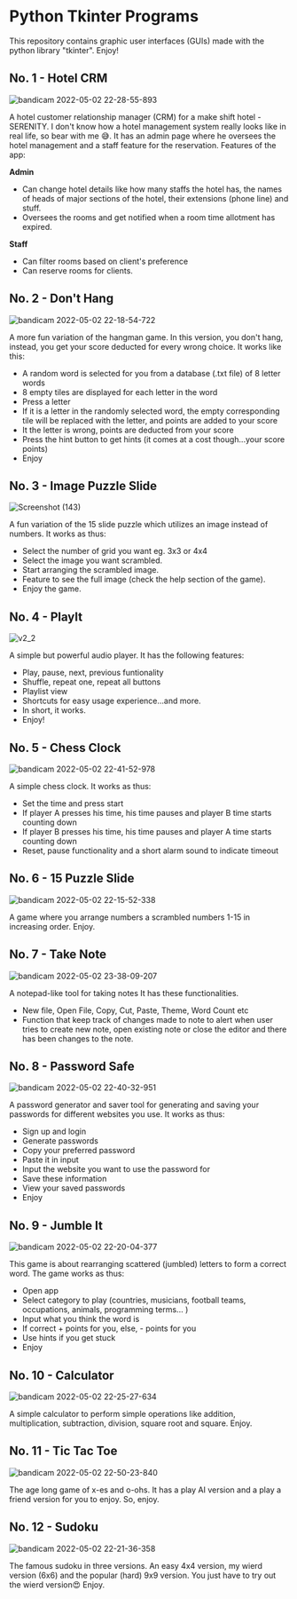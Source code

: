 # Python Tkinter Programs

This repository contains graphic user interfaces (GUIs) made with the python library "tkinter". Enjoy!
<!-- Each folder contain an executable file (.exe) to download and install for use on your computer. Enjoy! -->

## No. 1 - Hotel CRM
![bandicam 2022-05-02 22-28-55-893](https://user-images.githubusercontent.com/67712127/166341790-5782434b-e6d7-42fa-9709-8aa999022447.png)

A hotel customer relationship manager (CRM) for a make shift hotel - SERENITY. I don't know how a hotel management system really looks like in real life, so bear with me 😅. It has an admin page where he oversees the hotel management and a staff feature for the reservation. Features of the app:

**Admin**

- Can change hotel details like how many staffs the hotel has, the names of heads of major sections of the hotel, their extensions (phone line) and stuff.
- Oversees the rooms and get notified when a room time allotment has expired.

**Staff**

- Can filter rooms based on client's preference
- Can reserve rooms for clients.

## No. 2 - Don't Hang
![bandicam 2022-05-02 22-18-54-722](https://user-images.githubusercontent.com/67712127/166341893-8523af94-f5b3-41f7-a8df-50b8ee9c8b2d.png)

A more fun variation of the hangman game. In this version, you don't hang, instead, you get your score deducted for every wrong choice. It works like this:

- A random word is selected for you from a database (.txt file) of 8 letter words
- 8 empty tiles are displayed for each letter in the word
- Press a letter
- If it is a letter in the randomly selected word, the empty corresponding tile will be replaced with the letter, and points are added to your score
- It the letter is wrong, points are deducted from your score
- Press the hint button to get hints (it comes at a cost though...your score points)
- Enjoy

## No. 3 - Image Puzzle Slide
![Screenshot (143)](https://user-images.githubusercontent.com/67712127/166342050-b2e398cf-cb02-4a8f-8cd0-34f9c9479f5e.png)

A fun variation of the 15 slide puzzle which utilizes an image instead of numbers. It works as thus:

- Select the number of grid you want eg. 3x3 or 4x4
- Select the image you want scrambled.
- Start arranging the scrambled image.
- Feature to see the full image (check the help section of the game).
- Enjoy the game.

## No. 4 - PlayIt
![v2_2](https://user-images.githubusercontent.com/67712127/173365462-53ada69c-3a5d-4c4b-baa8-849b96ae315d.png)

A simple but powerful audio player. It has the following features:

- Play, pause, next, previous funtionality
- Shuffle, repeat one, repeat all buttons
- Playlist view
- Shortcuts for easy usage experience...and more.
- In short, it works.
- Enjoy!

## No. 5 - Chess Clock
![bandicam 2022-05-02 22-41-52-978](https://user-images.githubusercontent.com/67712127/166341999-9e396c70-fa92-4118-971c-997651aef15c.png)

A simple chess clock. It works as thus:

- Set the time and press start
- If player A presses his time, his time pauses and player B time starts counting down
- If player B presses his time, his time pauses and player A time starts counting down
- Reset, pause functionality and a short alarm sound to indicate timeout

## No. 6 - 15 Puzzle Slide
![bandicam 2022-05-02 22-15-52-338](https://user-images.githubusercontent.com/67712127/166342069-0c5160a2-0b6d-4a0c-9dae-fbdd1abc6bd0.png)

A game where you arrange numbers a scrambled numbers 1-15 in increasing order. Enjoy.

## No. 7 - Take Note
![bandicam 2022-05-02 23-38-09-207](https://user-images.githubusercontent.com/67712127/166342076-ead6452a-0d42-48f2-a3b4-5b5b4645278d.png)

A notepad-like tool for taking notes It has these functionalities.

- New file, Open File, Copy, Cut, Paste, Theme, Word Count etc
- Function that keep track of changes made to note to alert when user tries to create new note, open existing note or close the editor and there has been changes to the note.

## No. 8 - Password Safe
![bandicam 2022-05-02 22-40-32-951](https://user-images.githubusercontent.com/67712127/166342098-398b7b9b-f482-4ef8-b57e-73359a3d8a7e.png)

A password generator and saver tool for generating and saving your passwords for different websites you use. It works as thus:

- Sign up and login
- Generate passwords
- Copy your preferred password
- Paste it in input
- Input the website you want to use the password for
- Save these information
- View your saved passwords
- Enjoy

## No. 9 - Jumble It
![bandicam 2022-05-02 22-20-04-377](https://user-images.githubusercontent.com/67712127/166342129-3ef53ec1-29b5-4a5a-a9df-0e5220e66b71.png)

This game is about rearranging scattered (jumbled) letters to form a correct word. The game works as thus:

- Open app
- Select category to play (countries, musicians, football teams, occupations, animals, programming terms... )
- Input what you think the word is
- If correct + points for you, else, - points for you
- Use hints if you get stuck
- Enjoy

## No. 10 - Calculator
![bandicam 2022-05-02 22-25-27-634](https://user-images.githubusercontent.com/67712127/166342144-4be87f2d-67d0-4489-847b-542d69992f9f.png)

A simple calculator to perform simple operations like addition, multiplication, subtraction, division, square root and square.
Enjoy.

## No. 11 - Tic Tac Toe
![bandicam 2022-05-02 22-50-23-840](https://user-images.githubusercontent.com/67712127/166342182-0454b68a-edfb-47f7-a9d2-74cff496b906.png)

The age long game of x-es and o-ohs. It has a play AI version and a play a friend version for you to enjoy. So, enjoy.

## No. 12 - Sudoku
![bandicam 2022-05-02 22-21-36-358](https://user-images.githubusercontent.com/67712127/166342279-194740ca-8a32-4b60-a2a1-8431c3c1c2cc.png)

The famous sudoku in three versions. An easy 4x4 version, my wierd version (6x6) and the popular (hard) 9x9 version. You just have to try out the wierd version😍 Enjoy.
